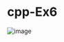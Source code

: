 # cpp-Ex6

![image](https://user-images.githubusercontent.com/93542763/173232420-ce3c8627-bad9-4a55-b55b-39ac1de1460f.png)
